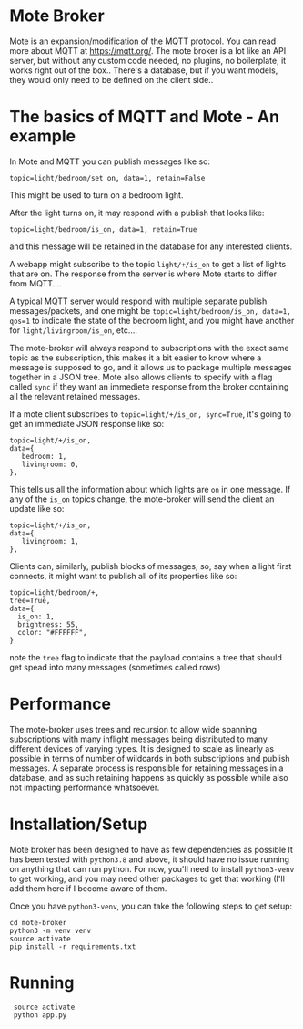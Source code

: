 # Mote Broker

Mote is an expansion/modification of the MQTT protocol.  You can read more about MQTT at https://mqtt.org/.  The mote broker is a lot like an API server, but without any custom code needed, no plugins, no boilerplate, it works right out of the box..  There's a database, but if you want models, they would only need to be defined on the client side..

# The basics of MQTT and Mote - An example
In Mote and MQTT you can publish messages like so:
```
topic=light/bedroom/set_on, data=1, retain=False
```
This might be used to turn on a bedroom light.

After the light turns on, it may respond with a publish that looks like:
```
topic=light/bedroom/is_on, data=1, retain=True
```
and this message will be retained in the database for any interested clients.

A webapp might subscribe to the topic `light/+/is_on` to get a list of lights that are on. The response from the server is where Mote starts to differ from MQTT....

A typical MQTT server would respond with multiple separate publish messages/packets, and one might be `topic=light/bedroom/is_on, data=1, qos=1` to indicate the state of the bedroom light, and you might have another for `light/livingroom/is_on`, etc....

The mote-broker will always respond to subscriptions with the exact same topic as the subscription, this makes it a bit easier to know where a message is supposed to go, and it allows us to package multiple messages together in a JSON tree. Mote also allows clients to specify with a flag called `sync` if they want  an immediete response from the broker containing all the relevant retained messages.

If a mote client subscribes to `topic=light/+/is_on, sync=True`, it's going to get an immediate JSON response like so:
```
topic=light/+/is_on,
data={
   bedroom: 1,
   livingroom: 0,
},
```
This tells us all the information about which lights are `on` in one message.  If any of the `is_on` topics change, the mote-broker will send the client an update like so:
```
topic=light/+/is_on,
data={
   livingroom: 1,
},
```

Clients can, similarly, publish blocks of messages, so, say when a light first connects, it might want to publish all of its properties like so:
```
topic=light/bedroom/+,
tree=True,
data={
  is_on: 1,
  brightness: 55,
  color: "#FFFFFF",
}
```
note the `tree` flag to indicate that the payload contains a tree that should get spead into many messages (sometimes called rows)

# Performance
The mote-broker uses trees and recursion to allow wide spanning subscriptions with many inflight messages being distributed to many different devices of varying types.  It is designed to scale as linearly as possible in terms of number of wildcards in both subscriptions and publish messages.  A separate process is responsible for retaining messages in a database, and as such retaining happens as quickly as possible while also not impacting performance whatsoever.

# Installation/Setup
Mote broker has been designed to have as few dependencies as possible
It has been tested with `python3.8` and above, it should have no issue running on anything that can run python.  For now, you'll need to install `python3-venv` to get working, and you may need other packages to get that working (I'll add them here if I become aware of them.

Once you have `python3-venv`, you can take the following steps to get setup:
```
cd mote-broker
python3 -m venv venv
source activate
pip install -r requirements.txt
```

# Running
```
 source activate
 python app.py
 ```

```
